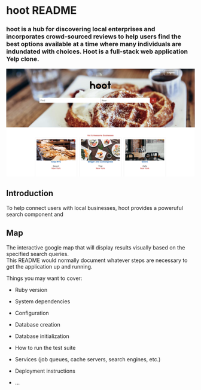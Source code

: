 # hoot README

### hoot is a hub for discovering local enterprises and incorporates crowd-sourced reviews to help users find the best options available at a time where many individuals are indundated with choices. Hoot is a full-stack web application Yelp clone. 
![alt text](https://github.com/kmtownley/Hoot/blob/master/app/assets/images/hoot-frontpage.png "Logo Title Text 1")

## Introduction
  To help connect users with local businesses, hoot provides a poweruful search 
component and


## Map 
 The interactive google map that will display results visually based on the specified search queries.  
 This README would normally document whatever steps are necessary to get the
 application up and running.

Things you may want to cover:

* Ruby version

* System dependencies

* Configuration

* Database creation

* Database initialization

* How to run the test suite

* Services (job queues, cache servers, search engines, etc.)

* Deployment instructions

* ...
